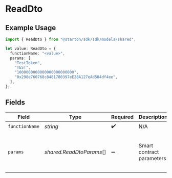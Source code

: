 # ReadDto

## Example Usage

```typescript
import { ReadDto } from "@starton/sdk/sdk/models/shared";

let value: ReadDto = {
  functionName: "<value>",
  params: [
    "TestToken",
    "TEST",
    "1000000000000000000000000",
    "0x298e760768c8481780397eE28A127eAd584df4ee",
  ],
};
```

## Fields

| Field                                                                                              | Type                                                                                               | Required                                                                                           | Description                                                                                        | Example                                                                                            |
| -------------------------------------------------------------------------------------------------- | -------------------------------------------------------------------------------------------------- | -------------------------------------------------------------------------------------------------- | -------------------------------------------------------------------------------------------------- | -------------------------------------------------------------------------------------------------- |
| `functionName`                                                                                     | *string*                                                                                           | :heavy_check_mark:                                                                                 | N/A                                                                                                |                                                                                                    |
| `params`                                                                                           | *shared.ReadDtoParams*[]                                                                           | :heavy_minus_sign:                                                                                 | Smart contract parameters.                                                                         | [<br/>"TestToken",<br/>"TEST",<br/>"1000000000000000000000000",<br/>"0x298e760768c8481780397eE28A127eAd584df4ee"<br/>] |